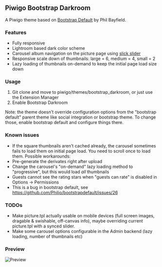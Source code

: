 Piwigo Bootstrap Darkroom
-------------------
A Piwigo theme based on [Bootstrap Default](https://github.com/Philio/bootstrapdefault) by Phil Bayfield.

### Features

* Fully responsive
* Lightroom based dark color scheme
* Carousel album navigation on the picture page using [slick slider](http://kenwheeler.github.io/slick/)
 * Responsive scale down of thumbnails: large = 6, medium = 4, small = 2
 * Lazy loading of thumbnails on-demand to keep the initial page load size down

### Usage

1. Git clone and move to piwigo/themes/bootstrap_darkroom, or just use the Extension Manager
2. Enable Bootstrap Darkroom

Note: the theme doesn't override configuration options from the "bootstrap default" parent theme
like social integration or bootstrap theme. To change those, enable bootstrap default and configure things there.

### Known issues

* If the square thumbnails aren't cached already, the carousel sometimes fails to load them on initial page load.
You need to scroll once to load them. Possible workarounds:
 * Pre-generate the derivates right after upload
 * Change the carousel's "on-demand" lazy loading method to "progressive", but this would load _all_ thumbnails
* Guests cannot see the rating stars when "guests can rate" is disabled in Options -> Permissions
 * This is a bug in bootstrap default, see https://github.com/Philio/bootstrapdefault/issues/26

### TODOs

* Make picture.tpl actually usable on mobile devices (full screen images, dragable & swishable, off-canvas info), maybe overriding current picture.tpl with a synced slider.
* Make some carousel options configurable in the Admin backend (lazy loading, number of thumbnails etc)

### Preview

![Preview](https://raw.githubusercontent.com/tkuther/piwigo-bootstrap-darkroom/master/screenshot.png)

